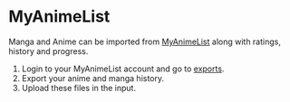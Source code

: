 # MyAnimeList

Manga and Anime can be imported from [MyAnimeList](https://myanimelist.net) along with
ratings, history and progress.

1. Login to your MyAnimeList account and go to
  [exports](http://myanimelist.net/panel.php?go=export).
2. Export your anime and manga history.
3. Upload these files in the input.

